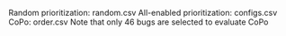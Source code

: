 Random prioritization: random.csv
All-enabled prioritization: configs.csv
CoPo: order.csv
Note that only 46 bugs are selected to evaluate CoPo